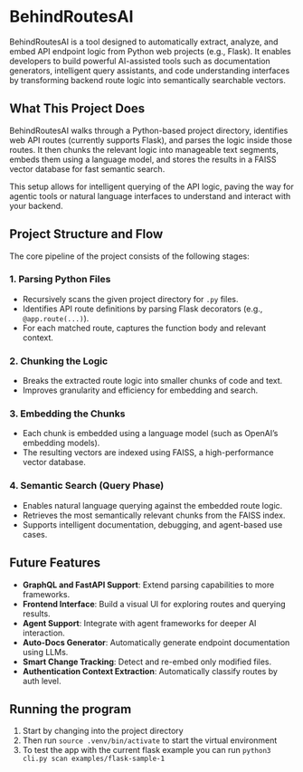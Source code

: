# BehindRoutesAI

BehindRoutesAI is a tool designed to automatically extract, analyze, and embed API endpoint logic from Python web projects (e.g., Flask). It enables developers to build powerful AI-assisted tools such as documentation generators, intelligent query assistants, and code understanding interfaces by transforming backend route logic into semantically searchable vectors.

## What This Project Does

BehindRoutesAI walks through a Python-based project directory, identifies web API routes (currently supports Flask), and parses the logic inside those routes. It then chunks the relevant logic into manageable text segments, embeds them using a language model, and stores the results in a FAISS vector database for fast semantic search.

This setup allows for intelligent querying of the API logic, paving the way for agentic tools or natural language interfaces to understand and interact with your backend.

## Project Structure and Flow

The core pipeline of the project consists of the following stages:

### 1. Parsing Python Files

- Recursively scans the given project directory for `.py` files.
- Identifies API route definitions by parsing Flask decorators (e.g., `@app.route(...)`).
- For each matched route, captures the function body and relevant context.

### 2. Chunking the Logic

- Breaks the extracted route logic into smaller chunks of code and text.
- Improves granularity and efficiency for embedding and search.

### 3. Embedding the Chunks

- Each chunk is embedded using a language model (such as OpenAI’s embedding models).
- The resulting vectors are indexed using FAISS, a high-performance vector database.

### 4. Semantic Search (Query Phase)

- Enables natural language querying against the embedded route logic.
- Retrieves the most semantically relevant chunks from the FAISS index.
- Supports intelligent documentation, debugging, and agent-based use cases.

## Future Features

- **GraphQL and FastAPI Support**: Extend parsing capabilities to more frameworks.
- **Frontend Interface**: Build a visual UI for exploring routes and querying results.
- **Agent Support**: Integrate with agent frameworks for deeper AI interaction.
- **Auto-Docs Generator**: Automatically generate endpoint documentation using LLMs.
- **Smart Change Tracking**: Detect and re-embed only modified files.
- **Authentication Context Extraction**: Automatically classify routes by auth level.

## Running the program

1. Start by changing into the project directory
2. Then run `source .venv/bin/activate` to start the virtual environment
3. To test the app with the current flask example you can run `python3 cli.py scan examples/flask-sample-1`
